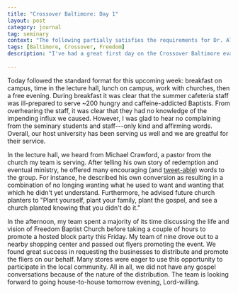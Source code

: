 ```yaml
---
title: "Crossover Baltimore: Day 1"
layout: post
category: journal
tag: seminary
context: "The following partially satisfies the requirements for Dr. Alvin Reid's Crossover Baltimore class at Southeastern Baptist Theological Seminary."
tags: [Baltimore, Crossover, Freedom]
description: "I've had a great first day on the Crossover Baltimore evangelistic trip."
 
---
```


Today followed the standard format for this upcoming week: breakfast on campus, time in the lecture hall, lunch on campus, work with churches, then a free evening. During breakfast it was clear that the summer cafeteria staff was ill-prepared to serve ~200 hungry and caffeine-addicted Baptists. From overhearing the staff, it was clear that they had no knowledge of the impending influx we caused. However, I was glad to hear no complaining from the seminary students and staff---only kind and affirming words. Overall, our host university has been serving us well and we are greatful for their service.

In the lecture hall, we heard from Michael Crawford, a pastor from the church my team is serving. After telling his own story of redemption and eventual ministry, he offered many encouraging (and [tweet-able](https://twitter.com/hashtag/sebaltimore)) words to the group. For instance, he described his own conversion as resulting in a combination of no longing wanting what he used to want and wanting that which he didn't yet understand. Furthermore, he advised future church planters to "Plant yourself, plant your family, plant the gospel, and see a church planted knowing that you didn't do it."

In the afternoon, my team spent a majority of its time discussing the life and vision of Freedom Baptist Church before taking a couple of hours to promote a hosted block party this Friday. My team of nine drove out to a nearby shopping center and passed out flyers promoting the event. We found great success in requesting the businesses to distribute and promote the fliers on our behalf. Many stores were eager to use this opportunity to participate in the local community. All in all, we did not have any gospel conversations because of the nature of the distribution. The team is looking forward to going house-to-house tomorrow evening, Lord-willing.